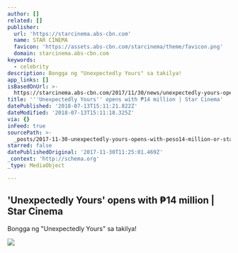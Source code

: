 ```yaml
---
author: []
related: []
publisher:
  url: 'https://starcinema.abs-cbn.com'
  name: STAR CINEMA
  favicon: 'https://assets.abs-cbn.com/starcinema/theme/favicon.png'
  domain: starcinema.abs-cbn.com
keywords:
  - celebrity
description: Bongga ng "Unexpectedly Yours" sa takilya!
app_links: []
isBasedOnUrl: >-
  https://starcinema.abs-cbn.com/2017/11/30/news/unexpectedly-yours-opens-with-14-million-33111
title: '''Unexpectedly Yours'' opens with ₱14 million | Star Cinema'
datePublished: '2018-07-13T15:11:21.822Z'
dateModified: '2018-07-13T15:11:18.325Z'
via: {}
inFeed: true
sourcePath: >-
  _posts/2017-11-30-unexpectedly-yours-opens-with-peso14-million-or-star-cinema.md
starred: false
datePublishedOriginal: '2017-11-30T11:25:01.469Z'
_context: 'http://schema.org'
_type: MediaObject

---
```

<article style=""><h1>'Unexpectedly Yours' opens with ₱14 million | Star Cinema</h1><p>Bongga ng "Unexpectedly Yours" sa takilya!</p><img src="https://data-starcinema.abs-cbn.com/starcinema/starcinema/media/november-2017/29/92e06ee2-bad3-484e-8a46-eb81595102d6.jpeg?ext=.jpeg" /></article>